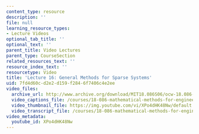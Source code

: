 ```yaml
---
content_type: resource
description: ''
file: null
learning_resource_types:
- Lecture Videos
optional_tab_title: ''
optional_text: ''
parent_title: Video Lectures
parent_type: CourseSection
related_resources_text: ''
resource_index_text: ''
resourcetype: Video
title: 'Lecture 16: General Methods for Sparse Systems'
uid: 7fd4d60c-d2e2-d159-f284-6f7406c4e2ee
video_files:
  archive_url: http://www.archive.org/download/MIT18.086S06/ocw-18.086-15mar2006-220k.mp4
  video_captions_file: /courses/18-086-mathematical-methods-for-engineers-ii-spring-2006/776d7b16624c510f86404e16c481976f_XPo4dHK48Nw.vtt
  video_thumbnail_file: https://img.youtube.com/vi/XPo4dHK48Nw/default.jpg
  video_transcript_file: /courses/18-086-mathematical-methods-for-engineers-ii-spring-2006/7d2a8dca667eca8138bb2b587502049a_XPo4dHK48Nw.pdf
video_metadata:
  youtube_id: XPo4dHK48Nw
---
```


